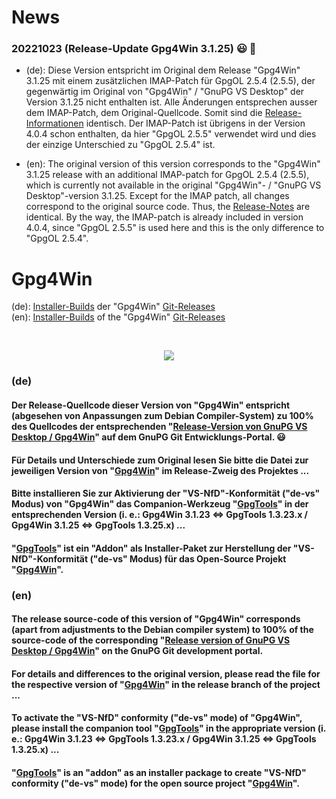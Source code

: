 [//]: # (Created by vitusb in 20220920)
[//]: # (Get emojis from here: https://github.com/markdown-templates/markdown-emojis)

# News

### 20221023 (Release-Update Gpg4Win 3.1.25) :smiley: :tada:

- (de):
Diese Version entspricht im Original dem Release "Gpg4Win" 3.1.25 mit einem zusätzlichen IMAP-Patch für GpgOL 2.5.4 (2.5.5), der gegenwärtig im Original von "Gpg4Win" / "GnuPG VS Desktop" der Version 3.1.25 nicht enthalten ist. Alle Änderungen entsprechen ausser dem IMAP-Patch, dem Original-Quellcode. Somit sind die [Release-Informationen](https://git.gnupg.org/cgi-bin/gitweb.cgi?p=gpg4win.git;a=blob;f=NEWS;hb=refs/tags/gpg4win-3.1.25) identisch. Der IMAP-Patch ist übrigens in der Version 4.0.4 schon enthalten, da hier "GpgOL 2.5.5" verwendet wird und dies der einzige Unterschied zu "GpgOL 2.5.4" ist.

- (en):
The original version of this version corresponds to the "Gpg4Win" 3.1.25 release with an additional IMAP-patch for GpgOL 2.5.4 (2.5.5), which is currently not available in the original "Gpg4Win"- / "GnuPG VS Desktop"-version 3.1.25. Except for the IMAP patch, all changes correspond to the original source code. Thus, the [Release-Notes](https://git.gnupg.org/cgi-bin/gitweb.cgi?p=gpg4win.git;a=blob;f=NEWS;hb=refs/tags/gpg4win-3.1.25) are identical. By the way, the IMAP-patch is already included in version 4.0.4, since "GpgOL 2.5.5" is used here and this is the only difference to "GpgOL 2.5.4".

# Gpg4Win

(de): [Installer-Builds](https://github.com/landsh-de/Gpg4Win/releases) der "Gpg4Win" [Git-Releases](https://git.gnupg.org/cgi-bin/gitweb.cgi?p=gpg4win.git;a=tags)
<br>
(en): [Installer-Builds](https://github.com/landsh-de/Gpg4Win/releases) of the "Gpg4Win" [Git-Releases](https://git.gnupg.org/cgi-bin/gitweb.cgi?p=gpg4win.git;a=tags)

<br>
<p align="center">
  <img src="https://user-images.githubusercontent.com/83558069/198218151-bc6e0eaa-95d9-405f-9e1f-50bb597f2d25.jpg" />
</p>

### (de)

#### Der Release-Quellcode dieser Version von "Gpg4Win" entspricht (abgesehen von Anpassungen zum Debian Compiler-System) zu 100% des Quellcodes der entsprechenden "[Release-Version von GnuPG VS Desktop / Gpg4Win](https://git.gnupg.org/cgi-bin/gitweb.cgi?p=gpg4win.git;a=tags)" auf dem GnuPG Git Entwicklungs-Portal. 😃

#### Für Details und Unterschiede zum Original lesen Sie bitte die Datei zur jeweiligen Version von "[Gpg4Win](https://github.com/landsh-de/Gpg4Win/releases)" im Release-Zweig des Projektes ...

#### Bitte installieren Sie zur Aktivierung der "VS-NfD"-Konformität ("de-vs" Modus) von "Gpg4Win" das Companion-Werkzeug "[GpgTools](https://github.com/landsh-de/GpgTools/releases)" in der entsprechenden Version (i. e.: Gpg4Win 3.1.23 <=> GpgTools 1.3.23.x / Gpg4Win 3.1.25 <=> GpgTools 1.3.25.x) ...

#### "[GpgTools](https://github.com/landsh-de/GpgTools)" ist ein "Addon" als Installer-Paket zur Herstellung der "VS-NfD"-Konformität ("de-vs" Modus) für das Open-Source Projekt "[Gpg4Win](https://github.com/landsh-de/Gpg4Win)".


### (en)

#### The release source-code of this version of "Gpg4Win" corresponds (apart from adjustments to the Debian compiler system) to 100% of the source-code of the corresponding "[Release version of GnuPG VS Desktop / Gpg4Win](https://git.gnupg.org/cgi-bin/gitweb.cgi?p=gpg4win.git;a=tags)" on the GnuPG Git development portal.

#### For details and differences to the original version, please read the file for the respective version of "[Gpg4Win](https://github.com/landsh-de/Gpg4Win/releases)" in the release branch of the project ...

#### To activate the "VS-NfD" conformity ("de-vs" mode) of "Gpg4Win", please install the companion tool "[GpgTools](https://github.com/landsh-de/GpgTools/releases)" in the appropriate version (i. e.: Gpg4Win 3.1.23 <=> GpgTools 1.3.23.x / Gpg4Win 3.1.25 <=> GpgTools 1.3.25.x) ...

#### "[GpgTools](https://github.com/landsh-de/GpgTools)" is an "addon" as an installer package to create "VS-NfD" conformity ("de-vs" mode) for the open source project "[Gpg4Win](https://github.com/landsh-de/Gpg4Win)". <br><br>
